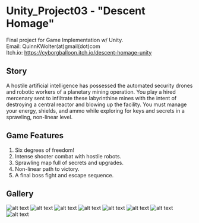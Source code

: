 # Unity_Project03 - "Descent Homage"
Final project for Game Implementation w/ Unity.  
Email: QuinnKWolter(at)gmail(dot)com  
Itch.io: https://cyborgballoon.itch.io/descent-homage-unity  

## Story
A hostile artificial intelligence has possessed the automated security drones and robotic workers of a planetary mining operation. You play a hired mercenary sent to infiltrate these labyrinthine mines with the intent of destroying a central reactor and blowing up the facility. You must manage your energy, shields, and ammo while exploring for keys and secrets in a sprawling, non-linear level.

## Game Features
1. Six degrees of freedom!
2. Intense shooter combat with hostile robots.
3. Sprawling map full of secrets and upgrades.
4. Non-linear path to victory.
5. A final boss fight and escape sequence.

## Gallery
![alt text](https://i.imgur.com/u2aMmFK.png)
![alt text](https://i.imgur.com/u51STsP.png)
![alt text](https://i.imgur.com/Z7bryut.png)
![alt text](https://i.imgur.com/4CDT0HF.png)
![alt text](https://i.imgur.com/qDihIoE.png)
![alt text](https://i.imgur.com/xd1Iso4.png)
![alt text](https://i.imgur.com/OuWkbTO.png)
![alt text](https://i.imgur.com/thFytES.png)
